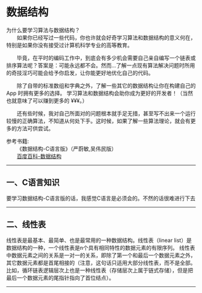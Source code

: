 # 数据结构

为什么要学习算法与数据结构？   
&emsp;&emsp;如果你已经写过一些代码，你也许就会好奇学习算法和数据结构的意义何在，特别是如果你没有接受过计算机科学专业的高等教育。

&emsp;&emsp;毕竟，在平时的编码工作中，到底会有多少机会需要自己亲自编写一个链表或排序算法呢？答案是：可能永远都不会。然而...了解一点现有算法解决问题时所用的奇技淫巧可能会给予你启发，让你能更好地优化自己的代码。

&emsp;&emsp;除了自带的标准数组和字典之外，了解一些其它的数据结构让你在构建自己的 App 时拥有更多的选择。
学习算法和数据结构会助你成为更好的开发者！（当然也就意味了可以赚到更多的 ¥¥¥。）

&emsp;&emsp;还有些时候，我对自己所面对的问题根本就手足无措，甚至写不出来一个运行较慢的正确算法，不知道从何处下手。这时候，如果了解一些算法理论，就会有更多的方法可供尝试。

参考书籍:   
&emsp;&emsp;《数据结构-C语言版》（严蔚敏,吴伟民版）   
&emsp;&emsp;[百度百科-数据结构](https://baike.baidu.com/item/%E6%95%B0%E6%8D%AE%E7%BB%93%E6%9E%84%EF%BC%9AC%E8%AF%AD%E8%A8%80%E7%89%88/19433715?fr=aladdin)

---
## 一、C语言知识
要学习数据结构-C语言版的话，我感觉C语言是必须会的。不然的话很难进行下去


---

## 二、线性表  

线性表是最基本、最简单、也是最常用的一种数据结构。线性表（linear list）是数据结构的一种，一个线性表是n个具有相同特性的数据元素的有限序列。
线性表中数据元素之间的关系是一对一的关系，即除了第一个和最后一个数据元素之外，其它数据元素都是首尾相接的（注意，这句话只适用大部分线性表，而不是全部。比如，循环链表逻辑层次上也是一种线性表（存储层次上属于链式存储），但是把最后一个数据元素的尾指针指向了首位结点）。  

---